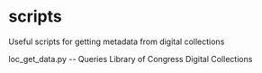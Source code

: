 # scripts
Useful scripts for getting metadata from digital collections

loc_get_data.py -- Queries Library of Congress Digital Collections
